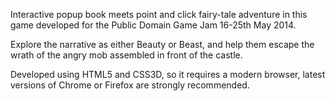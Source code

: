 Interactive popup book meets point and click fairy-tale adventure in this game developed for the Public Domain Game Jam 16-25th May 2014.


Explore the narrative as either Beauty or Beast, and help them escape the wrath of the angry mob assembled in front of the castle. 

Developed using HTML5 and CSS3D, so it requires a modern browser, latest versions of Chrome or Firefox are strongly recommended. 